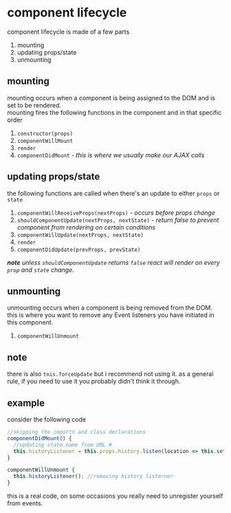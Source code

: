 # component lifecycle
component lifecycle is made of a few parts
1. mounting
2. updating props/state
3. unmounting

## mounting
mounting occurs when a component is being assigned to the DOM and is set to be rendered.  
mounting fires the following functions in the component and in that specific order
1. `constructor(props)`
2. `componentWillMount`
3. `render`
4. `componentDidMount` - _this is where we usually make our AJAX calls_

## updating props/state
the following functions are called when there's an update to either `props` or `state`
1. `componentWillReceiveProps(nextProps)` - _occurs before props change_
2. `shouldComponentUpdate(nextProps, nextState)` - _return false to prevent component from rendering on certain conditions_
3. `componentWillUpdate(nextProps, nextState)`
4. `render`
5. `componentDidUpdate(prevProps, prevState)`

_**note** unless `shouldComponentUpdate` returns `false` react will render on every `prop` and `state` change._

## unmounting
unmounting occurs when a component is being removed from the DOM.  
this is where you want to remove any Event listeners you have initiated in this component.
1. `componentWillUnmount`

## note
there is also `tnis.forceUpdate` but i recommend not using it. as a general rule, if you need to use it you probably didn't think it through.

## example
consider the following code
```javascript
//skipping the imports and class declarations
componentDidMount() {
  //updating state.name from URL #
  this.historyListener = this.props.history.listen(location => this.setState({name: location.hash.slice(1)});
}

componentWillUnmount {
  this.historyListener(); //removing history listerner
}
```
this is a real code, on some occasions you really need to unregister yourself from events.
